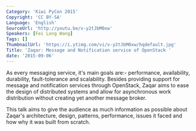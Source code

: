 ```yaml
---
Category: 'Kiwi PyCon 2015'
Copyright: 'CC BY-SA'
Language: 'English'
SourceUrl: 'http://youtu.be/v-y2tJbM0xw'
Speakers: [Fei Long Wang]
Tags: []
ThumbnailUrl: 'https://i.ytimg.com/vi/v-y2tJbM0xw/hqdefault.jpg'
Title: 'Zaqar: Message and Notification service of OpenStack '
date: '2015-09-06'
---
```

As every messaging service, it's main goals are:- performance, availability, durability, fault-tolerance and scalability. Besides providing support for message and notification services through OpenStack, Zaqar aims to ease the design of distributed systems and allow for asynchronous work distribution without creating yet another message broker.

 This talk aims to give the audience as much information as possible about Zaqar's architecture, design, patterns, performance, issues it faced and how why it was built from scratch.
